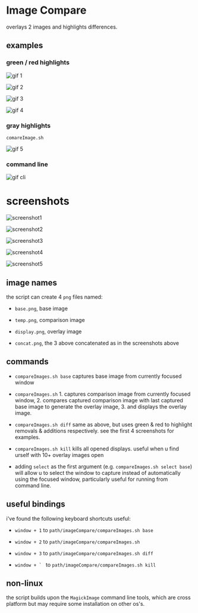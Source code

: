 # Image Compare

overlays 2 images and highlights differences.

## examples

### green / red highlights

![gif 1](./screenshots/imageCompare1.gif)

![gif 2](./screenshots/imageCompare2.gif)

![gif 3](./screenshots/imageCompare3.gif)

![gif 4](./screenshots/imageCompare4.gif)

### gray highlights

`comareImage.sh`

![gif 5](./screenshots/imageCompare5.gif)

### command line

![gif cli](./screenshots/imageCompareCli.gif)

# screenshots

![screenshot1](./screenshots/1.png)

![screenshot2](./screenshots/2.png)

![screenshot3](./screenshots/3.png)

![screenshot4](./screenshots/4.png)

![screenshot5](./screenshots/5.png)

## image names

the script can create 4 `png` files named:

- `base.png`, base image

- `temp.png`, comparison image

- `display.png`, overlay image

- `concat.png`, the 3 above concatenated as in the screenshots above

## commands

- `compareImages.sh base` captures base image from currently focused window

- `compareImages.sh` 1. captures comparison image from currently focused window, 2. compares captured comparison image with last captured base image to generate the overlay image, 3. and displays the overlay image.

- `compareImages.sh diff` same as above, but uses green & red to highlight removals & additions respectively. see the first 4 screenshots for examples.

- `compareImages.sh kill` kills all opened displays. useful when u find urself with 10+ overlay images open

- adding `select` as the first argument (e.g. `compareImages.sh select base`) will allow u to select the window to capture instead of automatically using the focused window, particularly useful for running from command line.

## useful bindings

i've found the following keyboard shortcuts useful:

- `window + 1` to `path/imageCompare/compareImages.sh base`

- `window + 2` to `path/imageCompare/compareImages.sh`

- `window + 3` to `path/imageCompare/compareImages.sh diff`

- ``window + ` `` to `path/imageCompare/compareImages.sh kill`

## non-linux

the script builds upon the `MagickImage` command line tools, which are cross platform but may require some installation on other os's.
